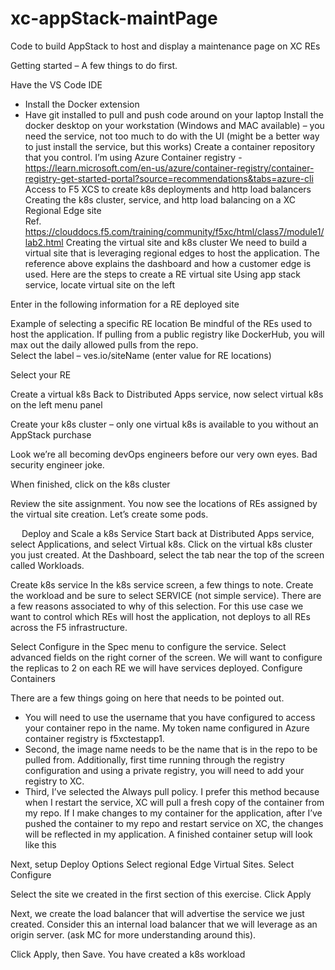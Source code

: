 # xc-appStack-maintPage
Code to build AppStack to host and display a maintenance page on XC REs

Getting started – A few things to do first.

Have the VS Code IDE
-	Install the Docker extension
-	Have git installed to pull and push code around on your laptop
Install the docker desktop on your workstation (Windows and MAC available) – you need the service, not too much to do with the UI (might be a better way to just install the service, but this works)
Create a container repository that you control. I’m using Azure Container registry - https://learn.microsoft.com/en-us/azure/container-registry/container-registry-get-started-portal?source=recommendations&tabs=azure-cli
Access to F5 XCS to create k8s deployments and http load balancers
Creating the k8s cluster, service, and http load balancing on a XC Regional Edge site  
Ref. https://clouddocs.f5.com/training/community/f5xc/html/class7/module1/lab2.html
Creating the virtual site and k8s cluster
We need to build a virtual site that is leveraging regional edges to host the application. The reference above explains the dashboard and how a customer edge is used. Here are the steps to create a RE virtual site
Using app stack service, locate virtual site on the left 

Enter in the following information for a RE deployed site 


Example of selecting a specific RE location 
Be mindful of the REs used to host the application. If pulling from a public registry like DockerHub, you will max out the daily allowed pulls from the repo.   
Select the label – ves.io/siteName (enter value for RE locations)


Select your RE
 
Create a virtual k8s
Back to Distributed Apps service, now select virtual k8s on the left menu panel 
 
Create your k8s cluster – only one virtual k8s is available to you without an AppStack purchase
 
Look we’re all becoming devOps engineers before our very own eyes. Bad security engineer joke.   
 



When finished, click on the k8s cluster
 
Review the site assignment. You now see the locations of REs assigned by the virtual site creation. Let’s create some pods. 
 
 
Deploy and Scale a k8s Service
Start back at Distributed Apps service, select Applications, and select Virtual k8s. Click on the virtual k8s cluster you just created. At the Dashboard, select the tab near the top of the screen called Workloads. 
 
Create k8s service 
In the k8s service screen, a few things to note. Create the workload and be sure to select SERVICE (not simple service). There are a few reasons associated to why of this selection. For this use case we want to control which REs will host the application, not deploys to all REs across the F5 infrastructure. 
 
Select Configure in the Spec menu to configure the service.
Select advanced fields on the right corner of the screen. We will want to configure the replicas to 2 on each RE we will have services deployed. 
Configure Containers 
 
There are a few things going on here that needs to be pointed out. 
-	You will need to use the username that you have configured to access your container repo in the name. My token name configured in Azure container registry is f5xctestapp1. 
-	Second, the image name needs to be the name that is in the repo to be pulled from. Additionally, first time running through the registry configuration and using a private registry, you will need to add your registry to XC. 
-	Third, I’ve selected the Always pull policy. I prefer this method because when I restart the service, XC will pull a fresh copy of the container from my repo. If I make changes to my container for the application, after I’ve pushed the container to my repo and restart service on XC, the changes will be reflected in my application. 
A finished container setup will look like this
 
Next, setup Deploy Options 
Select regional Edge Virtual Sites. Select Configure 
 
Select the site we created in the first section of this exercise. Click Apply
 
Next, we create the load balancer that will advertise the service we just created. Consider this an internal load balancer that we will leverage as an origin server. (ask MC for more understanding around this). 
 
 
Click Apply, then Save. You have created a k8s workload


